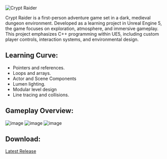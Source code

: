 
![Crypt Raider](https://github.com/user-attachments/assets/68f287d0-8e26-47f0-928c-c2a78da25de3)

Crypt Raider is a first-person adventure game set in a dark, medieval dungeon environment. Developed as a learning project in Unreal Engine 5, the game focuses on exploration, atmosphere, and immersive gameplay.
This project emphasizes C++ programming within UE5, including custom player controls, interaction systems, and environmental design.
## Learning Curve:
 - Pointers and references.
 - Loops and arrays.
 - Actor and Scene Components
 - Lumen lighting.
 - Modular level design
 - Line tracing and collisions.
## Gameplay Overview:
![image](https://github.com/user-attachments/assets/85a8fe11-3080-4e19-962f-03d8d00c77de)
![image](https://github.com/user-attachments/assets/be111e87-8bab-444e-857c-4396c7978f77)
![image](https://github.com/user-attachments/assets/95f75a79-5f2a-4597-9c28-0fc0fc7358af)
## Download:
[Latest Release](https://github.com/darkrainbowsprinkles/CryptRaider/releases/tag/v1.0.0)
